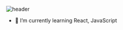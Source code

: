 ![header](https://capsule-render.vercel.app/api?type=Rect&color=auto&height=300&section=header&text=안녕하세요%20&fontSize=90)

- 🌱 I’m currently learning React, JavaScript

